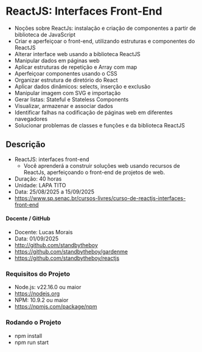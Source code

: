 # ReactJS: Interfaces Front-End  
- Noções sobre ReactJs: instalação e criação de componentes a partir de biblioteca de JavaScript 
- Criar e aperfeiçoar o front-end, utilizando estruturas e componentes do ReactJS 
- Alterar interface web usando a biblioteca ReactJS 
- Manipular dados em páginas web 
- Aplicar estruturas de repetição e Array com map 
- Aperfeiçoar componentes usando o CSS 
- Organizar estrutura de diretório do React 
- Aplicar dados dinâmicos: selects, inserção e exclusão 
- Manipular imagem com SVG e importação 
- Gerar listas: Stateful e Stateless Components 
- Visualizar, armazenar e associar dados 
- Identificar falhas na codificação de páginas web em diferentes navegadores 
- Solucionar problemas de classes e funções e da biblioteca ReactJS 


## Descrição 
- ReactJS: interfaces front-end 
  - Você aprenderá a construir soluções web usando recursos de ReactJs, aperfeiçoando o front-end de projetos de web.
- Duração: 40 horas 
- Unidade: LAPA TITO 
- Data: 25/08/2025 a 15/09/2025 
- https://www.sp.senac.br/cursos-livres/curso-de-reactjs-interfaces-front-end 


#### Docente / GitHub 
- Docente: Lucas Morais 
- Data: 01/09/2025 
- http://github.com/standbytheboy 
- https://github.com/standbytheboy/gardenme 
- https://github.com/standbytheboy/reactjs 


### Requisitos do Projeto
- Node.js: v22.16.0 ou maior 
- https://nodejs.org 
- NPM: 10.9.2 ou maior 
- https://npmjs.com/package/npm 


### Rodando o Projeto
- npm install 
- npm run start 
